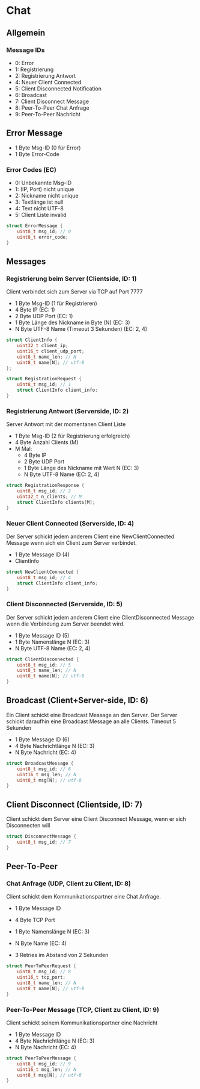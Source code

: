 # Chat

## Allgemein

### Message IDs
- 0: Error
- 1: Registrierung
- 2: Registrierung Antwort
- 4: Neuer Client Connected
- 5: Client Disconnected Notification
- 6: Broadcast
- 7: Client Disconnect Message
- 8: Peer-To-Peer Chat Anfrage
- 9: Peer-To-Peer Nachricht

## Error Message

- 1 Byte Msg-ID (0 für Error)
- 1 Byte Error-Code

### Error Codes (EC)

- 0: Unbekannte Msg-ID
- 1: (IP, Port) nicht unique
- 2: Nickname nicht unique
- 3: Textlänge ist null
- 4: Text nicht UTF-8
- 5: Client Liste invalid

```C
struct ErrorMessage {
    uint8_t msg_id; // 0
    uint8_t error_code;
}
```

## Messages
### Registrierung beim Server (Clientside, ID: 1)
Client verbindet sich zum Server via TCP auf Port 7777
  - 1 Byte Msg-ID (1 für Registrieren)
  - 4 Byte IP (EC: 1)
  - 2 Byte UDP Port (EC: 1)
  - 1 Byte Länge des Nickname in Byte (N) (EC: 3)
  - N Byte UTF-8 Name (Timeout 3 Sekunden) (EC: 2, 4)

```C
struct ClientInfo {
    uint32_t client_ip;
    uint16_t client_udp_port;
    uint8_t name_len; // N
    uint8_t name[N]; // utf-8
};

struct RegistrationRequest {
    uint8_t msg_id; // 1
    struct ClientInfo client_info;
}
```

### Registrierung Antwort (Serverside, ID: 2)
Server Antwort mit der momentanen Client Liste
  - 1 Byte Msg-ID (2 für Registrierung erfolgreich)
  - 4 Byte Anzahl Clients (M)
  - M Mal:
      - 4 Byte IP
      - 2 Byte UDP Port
      - 1 Byte Länge des Nickname mit Wert N (EC: 3)
      - N Byte UTF-8 Name (EC: 2, 4)

```C
struct RegistrationResponse {
    uint8_t msg_id; // 2
    uint32_t n_clients; // M
    struct ClientInfo clients[M];
}
```

### Neuer Client Connected (Serverside, ID: 4)
Der Server schickt jedem anderem Client eine NewClientConnected Message wenn sich ein Client zum Server verbindet.
- 1 Byte Message ID (4)
- ClientInfo


```C
struct NewClientConnected {
    uint8_t msg_id; // 4
    struct ClientInfo client_info;
}
```

### Client Disconnected (Serverside, ID: 5)
Der Server schickt jedem anderem Client eine ClientDisconnected Message wenn die Verbindung zum Server beendet wird.

- 1 Byte Message ID (5)
- 1 Byte Namenslänge N (EC: 3)
- N Byte UTF-8 Name (EC: 2, 4)

```C
struct ClientDisconnected {
    uint8_t msg_id; // 5
    uint8_t name_len; // N
    uint8_t name[N]; // utf-8
}
```

## Broadcast (Client+Server-side, ID: 6)
Ein Client schickt eine Broadcast Message an den Server. Der Server schickt daraufhin eine Broadcast Message an alle Clients. Timeout 5 Sekunden

- 1 Byte Message ID (6)
- 4 Byte Nachrichtlänge N (EC: 3)
- N Byte Nachricht (EC: 4)

```C
struct BroadcastMessage {
    uint8_t msg_id; // 6
    uint16_t msg_len; // N
    uint8_t msg[N]; // utf-8
}
```

## Client Disconnect (Clientside, ID: 7)
Client schickt dem Server eine Client Disconnect Message, wenn er sich Disconnecten will
```C
struct DisconnectMessage {
    uint8_t msg_id; // 7
}
```

## Peer-To-Peer

### Chat Anfrage (UDP, Client zu Client, ID: 8)
Client schickt dem Kommunikationspartner eine Chat Anfrage.
- 1 Byte Message ID
- 4 Byte TCP Port
- 1 Byte Namenslänge N (EC: 3)
- N Byte Name (EC: 4)

- 3 Retries im Abstand von 2 Sekunden

```C
struct PeerToPeerRequest {
    uint8_t msg_id; // 8
    uint16_t tcp_port;
	uint8_t name_len; // N
    uint8_t name[N]; // utf-8
}
```

### Peer-To-Peer Message (TCP, Client zu Client, ID: 9)
Client schickt seinem Kommunikationspartner eine Nachricht
- 1 Byte Message ID
- 4 Byte Nachrichtlänge N (EC: 3)
- N Byte Nachricht (EC: 4)

```C
struct PeerToPeerMessage {
    uint8_t msg_id; // 9
    uint16_t msg_len; // N
    uint8_t msg[N]; // utf-8
}
```
